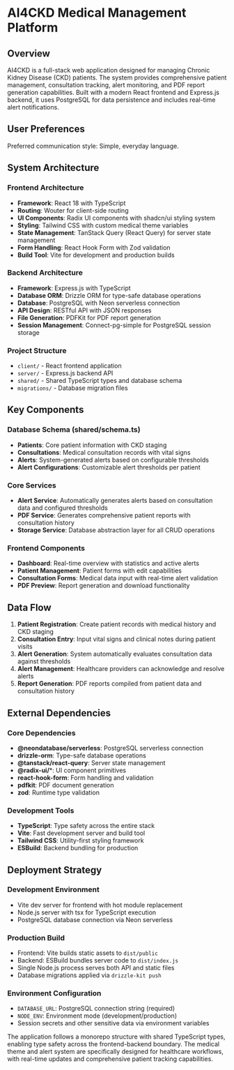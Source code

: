 # AI4CKD Medical Management Platform

## Overview

AI4CKD is a full-stack web application designed for managing Chronic Kidney Disease (CKD) patients. The system provides comprehensive patient management, consultation tracking, alert monitoring, and PDF report generation capabilities. Built with a modern React frontend and Express.js backend, it uses PostgreSQL for data persistence and includes real-time alert notifications.

## User Preferences

Preferred communication style: Simple, everyday language.

## System Architecture

### Frontend Architecture
- **Framework**: React 18 with TypeScript
- **Routing**: Wouter for client-side routing
- **UI Components**: Radix UI components with shadcn/ui styling system
- **Styling**: Tailwind CSS with custom medical theme variables
- **State Management**: TanStack Query (React Query) for server state management
- **Form Handling**: React Hook Form with Zod validation
- **Build Tool**: Vite for development and production builds

### Backend Architecture
- **Framework**: Express.js with TypeScript
- **Database ORM**: Drizzle ORM for type-safe database operations
- **Database**: PostgreSQL with Neon serverless connection
- **API Design**: RESTful API with JSON responses
- **File Generation**: PDFKit for PDF report generation
- **Session Management**: Connect-pg-simple for PostgreSQL session storage

### Project Structure
- `client/` - React frontend application
- `server/` - Express.js backend API
- `shared/` - Shared TypeScript types and database schema
- `migrations/` - Database migration files

## Key Components

### Database Schema (shared/schema.ts)
- **Patients**: Core patient information with CKD staging
- **Consultations**: Medical consultation records with vital signs
- **Alerts**: System-generated alerts based on configurable thresholds
- **Alert Configurations**: Customizable alert thresholds per patient

### Core Services
- **Alert Service**: Automatically generates alerts based on consultation data and configured thresholds
- **PDF Service**: Generates comprehensive patient reports with consultation history
- **Storage Service**: Database abstraction layer for all CRUD operations

### Frontend Components
- **Dashboard**: Real-time overview with statistics and active alerts
- **Patient Management**: Patient forms with edit capabilities
- **Consultation Forms**: Medical data input with real-time alert validation
- **PDF Preview**: Report generation and download functionality

## Data Flow

1. **Patient Registration**: Create patient records with medical history and CKD staging
2. **Consultation Entry**: Input vital signs and clinical notes during patient visits
3. **Alert Generation**: System automatically evaluates consultation data against thresholds
4. **Alert Management**: Healthcare providers can acknowledge and resolve alerts
5. **Report Generation**: PDF reports compiled from patient data and consultation history

## External Dependencies

### Core Dependencies
- **@neondatabase/serverless**: PostgreSQL serverless connection
- **drizzle-orm**: Type-safe database operations
- **@tanstack/react-query**: Server state management
- **@radix-ui/***: UI component primitives
- **react-hook-form**: Form handling and validation
- **pdfkit**: PDF document generation
- **zod**: Runtime type validation

### Development Tools
- **TypeScript**: Type safety across the entire stack
- **Vite**: Fast development server and build tool
- **Tailwind CSS**: Utility-first styling framework
- **ESBuild**: Backend bundling for production

## Deployment Strategy

### Development Environment
- Vite dev server for frontend with hot module replacement
- Node.js server with tsx for TypeScript execution
- PostgreSQL database connection via Neon serverless

### Production Build
- Frontend: Vite builds static assets to `dist/public`
- Backend: ESBuild bundles server code to `dist/index.js`
- Single Node.js process serves both API and static files
- Database migrations applied via `drizzle-kit push`

### Environment Configuration
- `DATABASE_URL`: PostgreSQL connection string (required)
- `NODE_ENV`: Environment mode (development/production)
- Session secrets and other sensitive data via environment variables

The application follows a monorepo structure with shared TypeScript types, enabling type safety across the frontend-backend boundary. The medical theme and alert system are specifically designed for healthcare workflows, with real-time updates and comprehensive patient tracking capabilities.